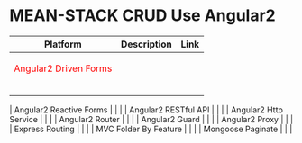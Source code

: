 # MEAN-STACK CRUD Use Angular2

 
| Platform                          | Description                                 | Link                             |
|:---------------------------------:|:-------------------------------------------:|:-----------------------------------|
| <p style="color:red">Angular2 Driven Forms  </p>
    |                                             
        |                                    
            |


| Angular2 Reactive Forms              |                                             |                                    |
| Angular2 RESTful API              |                                             |                                    |
| Angular2 Http Service             |                                             |                                    |
| Angular2 Router              |                                             |                                    |
| Angular2 Guard             |                                             |                                    |
| Angular2 Proxy              |                                             |                                    |
| Express Routing            |                                             |                                    |
| MVC Folder By Feature             |                                             |                                    |
| Mongoose Paginate            |                                             |                                    |

